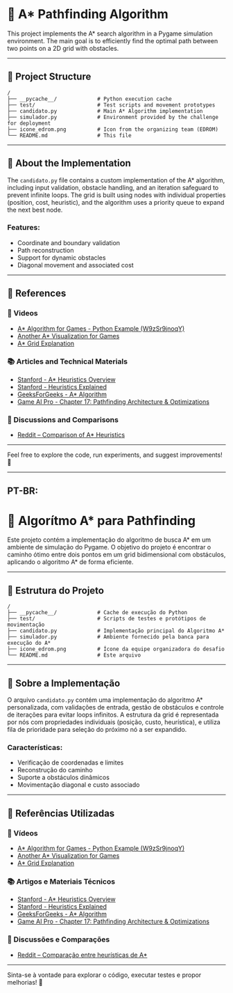 # 🧭 A\* Pathfinding Algorithm

This project implements the A\* search algorithm in a Pygame simulation environment. The main goal is to efficiently find the optimal path between two points on a 2D grid with obstacles.

---

## 📂 Project Structure

```
/
├── __pycache__/             # Python execution cache
├── test/                    # Test scripts and movement prototypes
├── candidato.py             # Main A* Algorithm implementation
├── simulador.py             # Environment provided by the challenge for deployment
├── icone_edrom.png          # Icon from the organizing team (EDROM)
└── README.md                # This file
```

---

## 🤖 About the Implementation

The `candidato.py` file contains a custom implementation of the A\* algorithm, including input validation, obstacle handling, and an iteration safeguard to prevent infinite loops. The grid is built using nodes with individual properties (position, cost, heuristic), and the algorithm uses a priority queue to expand the next best node.

### Features:

* Coordinate and boundary validation
* Path reconstruction
* Support for dynamic obstacles
* Diagonal movement and associated cost

---

## 📖 References

### 🎥 Videos

* [A\* Algorithm for Games - Python Example (W9zSr9jnoqY)](https://www.youtube.com/watch?v=W9zSr9jnoqY)
* [Another A\* Visualization for Games](https://youtu.be/JtiK0DOeI4A?si=O89nGsbaO0-snhSr)
* [A\* Grid Explanation](https://youtu.be/qbFSPnhEQPE?si=GRVkkGPhfyQX-zqA)

### 📚 Articles and Technical Materials

* [Stanford - A\* Heuristics Overview](https://theory.stanford.edu/~amitp/GameProgramming/AStarComparison.html)
* [Stanford - Heuristics Explained](https://theory.stanford.edu/~amitp/GameProgramming/Heuristics.html)
* [GeeksForGeeks - A\* Algorithm](https://www.geeksforgeeks.org/artificial-intelligence/a-algorithm-and-its-heuristic-search-strategy-in-artificial-intelligence/)
* [Game AI Pro - Chapter 17: Pathfinding Architecture & Optimizations](https://www.gameaipro.com/GameAIPro/GameAIPro_Chapter17_Pathfinding_Architecture_Optimizations.pdf)

### 💬 Discussions and Comparisons

* [Reddit – Comparison of A\* Heuristics](https://www.reddit.com/r/dataisbeautiful/comments/hqga2l/oc_a_comparison_of_4_pathfinding_heuristics/)

---

Feel free to explore the code, run experiments, and suggest improvements! 🚀


---
## PT-BR:

# 🧭 Algorítmo A\* para Pathfinding 

Este projeto contém a implementação do algoritmo de busca A\* em um ambiente de simulação do Pygame. O objetivo do projeto é encontrar o caminho ótimo entre dois pontos em um grid bidimensional com obstáculos, aplicando o algoritmo A\* de forma eficiente.

---

## 📂 Estrutura do Projeto

```
/
├── __pycache__/             # Cache de execução do Python
├── test/                    # Scripts de testes e protótipos de movimentação
├── candidato.py             # Implementação principal do Algoritmo A*
├── simulador.py             # Ambiente fornecido pela banca para execução do A*
├── icone_edrom.png          # Ícone da equipe organizadora do desafio
└── README.md                # Este arquivo
```

---

## 🤖 Sobre a Implementação

O arquivo `candidato.py` contém uma implementação do algoritmo A\* personalizada, com validações de entrada, gestão de obstáculos e controle de iterações para evitar loops infinitos. A estrutura da grid é representada por nós com propriedades individuais (posição, custo, heurística), e utiliza fila de prioridade para seleção do próximo nó a ser expandido.

### Características:

* Verificação de coordenadas e limites
* Reconstrução do caminho
* Suporte a obstáculos dinâmicos
* Movimentação diagonal e custo associado

---

## 📖 Referências Utilizadas

### 🎥 Vídeos

* [A\* Algorithm for Games - Python Example (W9zSr9jnoqY)](https://www.youtube.com/watch?v=W9zSr9jnoqY)
* [Another A\* Visualization for Games](https://youtu.be/JtiK0DOeI4A?si=O89nGsbaO0-snhSr)
* [A\* Grid Explanation](https://youtu.be/qbFSPnhEQPE?si=GRVkkGPhfyQX-zqA)

### 📚 Artigos e Materiais Técnicos

* [Stanford - A\* Heuristics Overview](https://theory.stanford.edu/~amitp/GameProgramming/AStarComparison.html)
* [Stanford - Heuristics Explained](https://theory.stanford.edu/~amitp/GameProgramming/Heuristics.html)
* [GeeksForGeeks - A\* Algorithm](https://www.geeksforgeeks.org/artificial-intelligence/a-algorithm-and-its-heuristic-search-strategy-in-artificial-intelligence/)
* [Game AI Pro - Chapter 17: Pathfinding Architecture & Optimizations](https://www.gameaipro.com/GameAIPro/GameAIPro_Chapter17_Pathfinding_Architecture_Optimizations.pdf)

### 💬 Discussões e Comparações

* [Reddit – Comparação entre heurísticas de A\*](https://www.reddit.com/r/dataisbeautiful/comments/hqga2l/oc_a_comparison_of_4_pathfinding_heuristics/)

---

Sinta-se à vontade para explorar o código, executar testes e propor melhorias! 🚀
